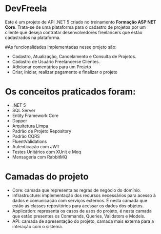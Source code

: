 # DevFreela
Este é um projeto de API .NET 5 criado no treinamento **Formação ASP NET Core**. Trata-se de uma plataforma para o cadastro de projetos por um cliente que deseja contratar desenvolvedores freelancers que estão cadastrados na plataforma.

#As funcionalidades implementadas nesse projeto são:

- Cadastro, Atualização, Cancelamento e Consulta de Projetos.
- Cadastro de Usuário Freelancerse Clientes.
- Adicionar comentários para um Projeto
- Criar, iniciar, realizar pagamento e finalizar o projeto

# Os conceitos praticados foram:

- .NET 5
- SQL Server
- Entity Framework Core 
- Dapper
- Arquitetura Limpa
- Padrão de Projeto Repository
- Padrão CQRS
- FluentValidations 
- Autenticação com JWT 
- Testes Unitários com XUnit e Moq
- Mensageria com RabbitMQ

# Camadas do projeto
- Core: camada que representa as regras de negócio do domínio. 
- Infrastructure: implementação dos recursos necessários para acesso à dados e comunicação com serviços externos. É nesta camada que estão as classes repositórios para acessar os dados dos objetos.
- Application: representa os casos de usos do projeto, é nesta camada que estão presentes os Commands, Queries, Validators e Models.
- API: camada de apresentação do projeto, camada mais externa para a interação com o sistema.
